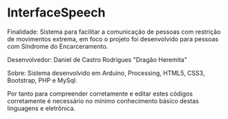 # InterfaceSpeech

Finalidade:
Sistema para facilitar a comunicação de pessoas com restrição de movimentos extrema, em foco o projeto foi desenvolvido 
para pessoas com Síndrome do Encarceramento.

Desenvolvedor:
Daniel de Castro Rodrigues "Dragão Heremita"

Sobre:
Sistema desenvolvido em Arduino, Processing, HTML5, CSS3, Bootstrap, PHP e MySql.

Por tanto para compreender corretamente e editar estes códigos corretamente é necessário no mínimo
conhecimento básico destas linguagens e eletrônica.
